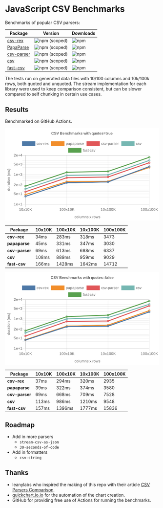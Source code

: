 # JavaScript CSV Benchmarks

Benchmarks of popular CSV parsers:

| Package                                                | Version | Downloads
|--------------------------------------------------------|---------|---------
| [csv-rex](https://github.com/willfarrell/csv-rex)      | ![npm (scoped)](https://img.shields.io/npm/v/@datastream/csv) | ![npm](https://img.shields.io/npm/dw/@datastream/csv)
| [PapaParse](https://www.papaparse.com/)                | ![npm (scoped)](https://img.shields.io/npm/v/papaparse) | ![npm](https://img.shields.io/npm/dw/papaparse)
| [csv-parser](https://www.npmjs.com/package/csv-parser) | ![npm (scoped)](https://img.shields.io/npm/v/csv-parser) | ![npm](https://img.shields.io/npm/dw/csv-parser)
| [csv](https://csv.js.org)                              | ![npm (scoped)](https://img.shields.io/npm/v/csv) | ![npm](https://img.shields.io/npm/dw/csv)
| [fast-csv](https://www.npmjs.com/package/fast-csv)     | ![npm (scoped)](https://img.shields.io/npm/v/fast-csv) | ![npm](https://img.shields.io/npm/dw/fast-csv)

The tests run on generated data files with 10/100 columns and 10k/100k rows, both quoted and unquoted. The stream implementation for each library were used to keep comparison consistent, but can be slower compared to self chunking in certain use cases.


## Results 
Benchmarked on GitHub Actions.

![Quoted CSV Parser Benchmarks](https://github.com/willfarrell/csv-benchmarks/raw/main/results/quotes%3Dtrue.png)

<!-- quotes=true -->
| Package | 10x10K | 100x10K | 10x100K | 100x100K 
|---------|---|---|---|---
| **csv-rex** | 34ms | 283ms | 318ms | 3473 
| **papaparse** | 45ms | 331ms | 347ms | 3030 
| **csv-parser** | 69ms | 613ms | 688ms | 6337 
| **csv** | 108ms | 889ms | 959ms | 9029 
| **fast-csv** | 166ms | 1428ms | 1642ms | 14712 
<!-- quotes=true -->

![Non-Quoted CSV Parser Benchmarks](https://github.com/willfarrell/csv-benchmarks/raw/main/results/quotes%3Dfalse.png)

<!-- quotes=false -->
| Package | 10x10K | 100x10K | 10x100K | 100x100K 
|---------|---|---|---|---
| **csv-rex** | 37ms | 294ms | 320ms | 2935 
| **papaparse** | 39ms | 322ms | 374ms | 3580 
| **csv-parser** | 69ms | 668ms | 709ms | 7528 
| **csv** | 113ms | 986ms | 1210ms | 9548 
| **fast-csv** | 157ms | 1396ms | 1777ms | 15836 
<!-- quotes=false -->

## Roadmap
- Add in more parsers
  - `stream-csv-as-json`
  - `30-seconds-of-code`
- Add in formatters
  - `csv-string`

## Thanks
- leanylabs who inspired the making of this repo with their article [CSV Parsers Comparison](https://leanylabs.com/blog/js-csv-parsers-benchmarks/).
- [quickchart.io.io](https://quickchart.io) for the automation of the chart creation.
- GitHub for providing free use of Actions for running the benchmarks.